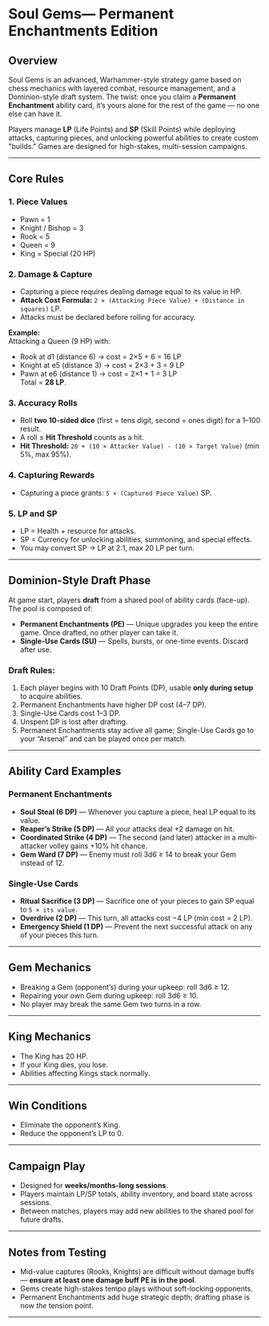 # Soul Gems— Permanent Enchantments Edition

## Overview
Soul Gems is an advanced, Warhammer-style strategy game based on chess mechanics with layered combat, resource management, and a Dominion-style draft system. The twist: once you claim a **Permanent Enchantment** ability card, it’s yours alone for the rest of the game — no one else can have it.

Players manage **LP** (Life Points) and **SP** (Skill Points) while deploying attacks, capturing pieces, and unlocking powerful abilities to create custom "builds." Games are designed for high-stakes, multi-session campaigns.

---

## Core Rules

### 1. Piece Values
- Pawn = 1
- Knight / Bishop = 3
- Rook = 5
- Queen = 9
- King = Special (20 HP)

### 2. Damage & Capture
- Capturing a piece requires dealing damage equal to its value in HP.
- **Attack Cost Formula:** `2 × (Attacking Piece Value) + (Distance in squares)` LP.
- Attacks must be declared before rolling for accuracy.

**Example:**  
Attacking a Queen (9 HP) with:  
- Rook at d1 (distance 6) → cost = 2×5 + 6 = 16 LP  
- Knight at e5 (distance 3) → cost = 2×3 + 3 = 9 LP  
- Pawn at e6 (distance 1) → cost = 2×1 + 1 = 3 LP  
Total = **28 LP**.

### 3. Accuracy Rolls
- Roll **two 10-sided dice** (first = tens digit, second = ones digit) for a 1–100 result.
- A roll ≤ **Hit Threshold** counts as a hit.
- **Hit Threshold:** `20 + (10 × Attacker Value) - (10 × Target Value)` (min 5%, max 95%).

### 4. Capturing Rewards
- Capturing a piece grants: `5 × (Captured Piece Value)` SP.

### 5. LP and SP
- LP = Health + resource for attacks.
- SP = Currency for unlocking abilities, summoning, and special effects.
- You may convert SP → LP at 2:1, max 20 LP per turn.

---

## Dominion-Style Draft Phase
At game start, players **draft** from a shared pool of ability cards (face-up). The pool is composed of:

- **Permanent Enchantments (PE)** — Unique upgrades you keep the entire game. Once drafted, no other player can take it.
- **Single-Use Cards (SU)** — Spells, bursts, or one-time events. Discard after use.

### Draft Rules:
1. Each player begins with 10 Draft Points (DP), usable **only during setup** to acquire abilities.
2. Permanent Enchantments have higher DP cost (4–7 DP).  
3. Single-Use Cards cost 1–3 DP.
4. Unspent DP is lost after drafting.
5. Permanent Enchantments stay active all game; Single-Use Cards go to your “Arsenal” and can be played once per match.

---

## Ability Card Examples

### Permanent Enchantments
- **Soul Steal (6 DP)** — Whenever you capture a piece, heal LP equal to its value.
- **Reaper’s Strike (5 DP)** — All your attacks deal +2 damage on hit.
- **Coordinated Strike (4 DP)** — The second (and later) attacker in a multi-attacker volley gains +10% hit chance.
- **Gem Ward (7 DP)** — Enemy must roll 3d6 ≥ 14 to break your Gem instead of 12.

### Single-Use Cards
- **Ritual Sacrifice (3 DP)** — Sacrifice one of your pieces to gain SP equal to `5 × its value`.
- **Overdrive (2 DP)** — This turn, all attacks cost −4 LP (min cost = 2 LP).
- **Emergency Shield (1 DP)** — Prevent the next successful attack on any of your pieces this turn.

---

## Gem Mechanics
- Breaking a Gem (opponent’s) during your upkeep: roll 3d6 ≥ 12.
- Repairing your own Gem during upkeep: roll 3d6 ≥ 10.
- No player may break the same Gem two turns in a row.

---

## King Mechanics
- The King has 20 HP.
- If your King dies, you lose.
- Abilities affecting Kings stack normally.

---

## Win Conditions
- Eliminate the opponent’s King.
- Reduce the opponent’s LP to 0.

---

## Campaign Play
- Designed for **weeks/months-long sessions**.
- Players maintain LP/SP totals, ability inventory, and board state across sessions.
- Between matches, players may add new abilities to the shared pool for future drafts.

---

## Notes from Testing
- Mid-value captures (Rooks, Knights) are difficult without damage buffs — **ensure at least one damage buff PE is in the pool**.
- Gems create high-stakes tempo plays without soft-locking opponents.
- Permanent Enchantments add huge strategic depth; drafting phase is now *the* tension point.

---
